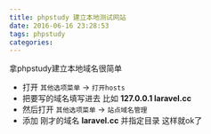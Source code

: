 ```yaml
---
title: phpstudy 建立本地测试网站
date: 2016-06-16 23:28:53
tags: phpstudy
categories:
---
```


拿phpstudy建立本地域名很简单
- 打开 ```其他选项菜单``` -> ```打开hosts```
- 把要写的域名填写进去 比如 **127.0.0.1 laravel.cc**
- 然后打开 ```其他选项菜单``` -> ```站点域名管理```
- 添加 刚才的域名 **laravel.cc** 并指定目录  这样就ok了